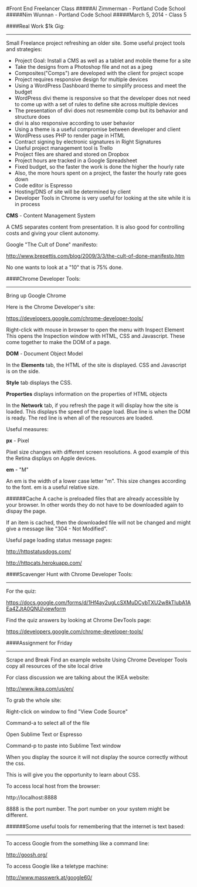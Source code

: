 #Front End Freelancer Class
#####Al Zimmerman - Portland Code School
#####Nim Wunnan - Portland Code School
#####March 5, 2014 - Class 5

####Real Work $1k Gig:
____________________________________________________________________________
Small Freelance project refreshing an older site.
Some useful project tools and strategies:

* Project Goal:  Install a CMS as well as a tablet and mobile theme for a site
* Take the designs from a Photoshop file and not as a jpeg
* Composites("Comps") are developed with the client for project scope
* Project requires responsive design for multiple devices
* Using a WordPress Dashboard theme to simplify process and meet the budget
* WordPress divi theme is responsive so that the developer does not  need to come up with a set of rules to define site across multiple devices
* The presentation of divi does not resmemble comp but its behavior and structure does
* divi is also responsive according to user behavior
* Using a theme is a useful compromise between developer and client
* WordPress uses PHP to render page in HTML
* Contract signing by electronic signatures in Right Signatures
* Useful project management tool is Trello
* Proiject files are shared and stored on Dropbox
* Project hours are tracked in a Google Spreadsheet
* Fixed budget, so the faster the work is done the higher the hourly rate
* Also, the more hours spent on a project, the faster the hourly rate goes down
* Code editor is Espresso
* Hosting/DNS of site will be determined by client
* Developer Tools in Chrome is very useful for looking at the site while it is in process

**CMS** - Content Management System

A CMS separates content from presentation.  It is also good for controlling costs and giving your client autonomy.


Google "The Cult of Done" manifesto:

http://www.brepettis.com/blog/2009/3/3/the-cult-of-done-manifesto.htm

No one wants to look at a "10" that is 75% done.


####Chrome Developer Tools:
____________________________________________________________________________

Bring up Google Chrome

Here is the Chrome Developer's site:

https://developers.google.com/chrome-developer-tools/

Right-click with mouse in browser to open the menu with Inspect Element
This opens the Inspection window with HTML, CSS and Javascript.  These come together to make the DOM of a page.

**DOM** - Document Object Model

In the **Elements** tab, the HTML of the site is displayed. CSS and Javascript is on the side.

**Style** tab displays the CSS.

**Properties** displays information on the properties of HTML objects

In the **Network** tab, if you refresh the page it will display how the site is loaded. This displays the speed of the page load.  Blue line is when the DOM is ready.  The red line is when all of the resources are loaded.

Useful measures:

**px** - Pixel 

Pixel size changes with different screen resolutions.  A good example of this the Retina displays on Apple devices.

**em** - "M"

An em is the width of a lower case letter "m".  This size changes according to the font. em is a useful relative size.

######Cache
A cache is preloaded files that are already accessible by your browser.  In other words they do not have to be downloaded again to dispay the page.

If an item is cached, then the downloaded file will not be changed and might give a message like "304 - Not Modified".

Useful page loading status message pages:

http://httpstatusdogs.com/

http://httpcats.herokuapp.com/


####Scavenger Hunt with Chrome Developer Tools:
____________________________________________________________________________

For the quiz:

https://docs.google.com/forms/d/1Hf4ay2ugLcSXMuDCybTXU2w8kTIubA1AEa4ZJtA0QNU/viewform

Find the quiz answers by looking at Chrome DevTools page:

https://developers.google.com/chrome-developer-tools/



####Assignment for Friday
____________________________________________________________________________

Scrape and Break
Find an example website
Using Chrome Developer Tools copy all resources of the site local drive

For class discussion we are talking about the IKEA website:

http://www.ikea.com/us/en/

To grab the whole site:

Right-click on window to find "View Code Source"

Command-a to select all of the file

Open Sublime Text or Espresso

Command-p to paste into Sublime Text window

When you display the source it will not display the source correctly without the css.

This is will give you the opportunity to learn about CSS.

To access local host from the browser:

http://localhost:8888

8888 is the port number.  The port number on your system might be different.


######Some useful tools for remembering that the internet is text based:
____________________________________________________________________________
To access Google from the something like a command line:

http://goosh.org/

To access Google like a teletype machine:

http://www.masswerk.at/google60/






